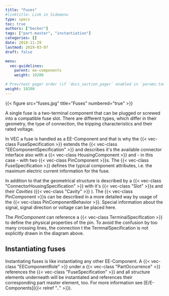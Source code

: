 ```yaml
---
title: "Fuses"
#linktitle: Link in Sidemenu
type: specs
toc: true
authors: ["becker"]
tags: ["part-master", "instantiation"]
categories: []
date: 2018-11-29
lastmod: 2019-03-07
draft: false

menu:
  vec-guidelines:
    parent: ee-components
    weight: 10200

# Prev/next pager order (if `docs_section_pager` enabled in `params.toml`)
weight: 10200
---
```

{{< figure src="fuses.jpg" title="Fuses" numbered="true" >}}

A single fuse is a two-terminal component that can be plugged or screwed into a compatible fuse slot. There are different types, which differ in their geometry, the type of connection, the tripping characteristics and their rated voltage.

In VEC a fuse is handled as a EE-Component and that is why the {{< vec-class FuseSpecification >}} extends the {{< vec-class "EEComponentSpecification" >}} and describes it's the available connector interface also with a {{< vec-class HousingComponent >}} and - in this case - with two {{< vec-class PinComponent >}}s. The {{< vec-class FuseSpecification >}} defines the typical component attributes, i.e. the maximum electric current information for the fuse.

In addition to that the geometrical structure is described by a {{< vec-class "ConnectorHousingSpecification" >}} with it's {{< vec-class "Slot" >}}s and their *Cavities* ({{< vec-class "Cavity" >}} ). The {{< vec-class PinComponent >}}s can be described in a more detailed way by usage of the {{< vec-class PinComponentBehavior >}}. Special information about the signal, signal direction or voltage can be placed here.

The *PinComponent* can reference a {{< vec-class TerminalSpecification >}} to define the physical properties of the pin. To avoid the confusion by too many crossing lines, the connection t the TermnalSpecification is not explicitly drawn in the diagram above.

## Instantiating fuses 

Instantiating fuses is like instantiating any other EE-Component. A {{< vec-class "EEComponentRole" >}} under a {{< vec-class "PartOccurrence" >}} references the {{< vec-class "FuseSpecification" >}} and all structure elements underneath will be instantiated and references their corresponding part master element, too. For more information see [E/E-Components]({{< relref ".." >}}).
